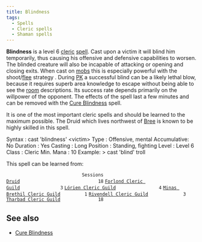 ```yaml
---
title: Blindness
tags:
  - Spells
  - Cleric spells
  - Shaman spells
---
```

**Blindness** is a level 6 [cleric](cleric "wikilink")
[spell](spell "wikilink"). Cast upon a victim it will blind him
temporarily, thus causing his offensive and defensive capabilities to
worsen. The blinded creature will also be incapable of attacking or
opening and closing exits. When cast on [mobs](mob "wikilink") this is
especially powerful with the shoot/[flee](flee "wikilink") strategy .
During [PK](PK "wikilink") a successful blind can be a likely lethal
blow, because it requires superb area knowledge to escape without being
able to see the [room](room "wikilink") descriptions. Its success rate
depends primarily on the willpower of the opponent. The effects of the
spell last a few minutes and can be removed with the [Cure
Blindness](Cure_Blindness "wikilink") spell.

It is one of the most important cleric spells and should be learned to
the maximum possible. The Druid which lives northwest of
[Bree](Bree "wikilink") is known to be highly skilled in this spell.

Syntax : cast 'blindness' \<victim\> Type : Offensive, mental
Accumulative: No Duration : Yes Casting : Long Position : Standing,
fighting Level : Level 6 Class : Cleric Min. Mana : 10 Example: \> cast
'blind' troll

This spell can be learned from:

`                            Sessions `
[`Druid`](Druid "wikilink")`                             18`
[`Forlond Cleric Guild`](Forlond_Cleric_Guild "wikilink")`               3`
[`Lórien Cleric Guild`](Lórien_Cleric_Guild "wikilink")`                4`
[`Minas Brethil Cleric Guild`](Minas_Brethil_Cleric_Guild "wikilink")`         1`
[`Rivendell Cleric Guild`](Rivendell_Cleric_Guild "wikilink")`             3`
[`Tharbad Cleric Guild`](Tharbad_Cleric_Guild "wikilink")`              18`

## See also

- [Cure Blindness](Cure_Blindness "wikilink")
  